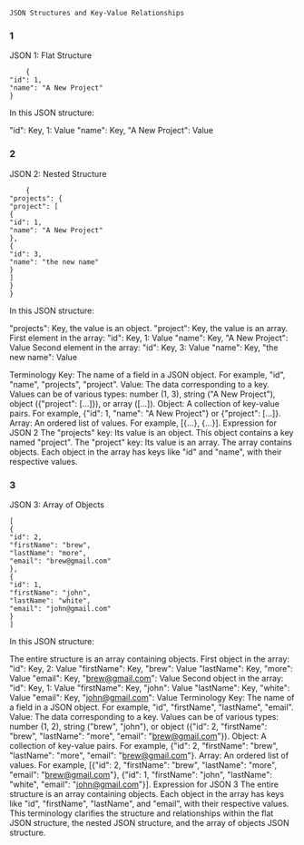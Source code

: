 
    JSON Structures and Key-Value Relationships
### 1
JSON 1: Flat Structure

        {
    "id": 1,
    "name": "A New Project"
    }
In this JSON structure:

"id": Key, 1: Value
"name": Key, "A New Project": Value

### 2
JSON 2: Nested Structure

        {
    "projects": {
    "project": [
    {
    "id": 1,
    "name": "A New Project"
    },
    {
    "id": 3,
    "name": "the new name"
    }
    ]
    }
    }
In this JSON structure:

"projects": Key, the value is an object.
"project": Key, the value is an array.
First element in the array:
"id": Key, 1: Value
"name": Key, "A New Project": Value
Second element in the array:
"id": Key, 3: Value
"name": Key, "the new name": Value

Terminology
Key: The name of a field in a JSON object. For example, "id", "name", "projects", "project".
Value: The data corresponding to a key. Values can be of various types: number (1, 3), string ("A New Project"), object ({"project": [...]}), or array ([...]).
Object: A collection of key-value pairs. For example, {"id": 1, "name": "A New Project"} or {"project": [...]}.
Array: An ordered list of values. For example, [{...}, {...}].
Expression for JSON 2
The "projects" key: Its value is an object.
This object contains a key named "project".
The "project" key: Its value is an array.
The array contains objects.
Each object in the array has keys like "id" and "name", with their respective values.

### 3
JSON 3: Array of Objects

    [
    {
    "id": 2,
    "firstName": "brew",
    "lastName": "more",
    "email": "brew@gmail.com"
    },
    {
    "id": 1,
    "firstName": "john",
    "lastName": "white",
    "email": "john@gmail.com"
    }
    ]

In this JSON structure:

The entire structure is an array containing objects.
First object in the array:
"id": Key, 2: Value
"firstName": Key, "brew": Value
"lastName": Key, "more": Value
"email": Key, "brew@gmail.com": Value
Second object in the array:
"id": Key, 1: Value
"firstName": Key, "john": Value
"lastName": Key, "white": Value
"email": Key, "john@gmail.com": Value
Terminology
Key: The name of a field in a JSON object. For example, "id", "firstName", "lastName", "email".
Value: The data corresponding to a key. Values can be of various types: number (1, 2), string ("brew", "john"), or object ({"id": 2, "firstName": "brew", "lastName": "more", "email": "brew@gmail.com"}).
Object: A collection of key-value pairs. For example, {"id": 2, "firstName": "brew", "lastName": "more", "email": "brew@gmail.com"}.
Array: An ordered list of values. For example, [{"id": 2, "firstName": "brew", "lastName": "more", "email": "brew@gmail.com"}, {"id": 1, "firstName": "john", "lastName": "white", "email": "john@gmail.com"}].
Expression for JSON 3
The entire structure is an array containing objects.
Each object in the array has keys like "id", "firstName", "lastName", and "email", with their respective values.
This terminology clarifies the structure and relationships within the flat JSON structure, the nested JSON structure, and the array of objects JSON structure.


